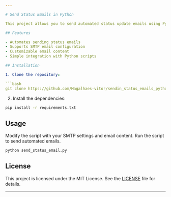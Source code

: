 ```yaml
---

# Send Status Emails in Python

This project allows you to send automated status update emails using Python. It integrates with email providers and supports customizable email content, making it useful for monitoring systems or sending periodic updates.

## Features

- Automates sending status emails
- Supports SMTP email configuration
- Customizable email content
- Simple integration with Python scripts

## Installation

1. Clone the repository:

```bash
git clone https://github.com/Magalhaes-vitor/sendin_status_emails_python.git
```

2. Install the dependencies:

```bash
pip install -r requirements.txt
```

## Usage

Modify the script with your SMTP settings and email content. Run the script to send automated emails.

```bash
python send_status_email.py
```

## License

This project is licensed under the MIT License. See the [LICENSE](LICENSE) file for details.

--- 
```

